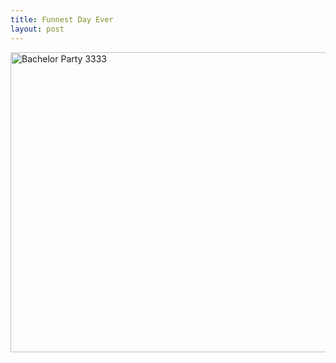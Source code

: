 ```yaml
---
title: Funnest Day Ever
layout: post
---
```

<a title="Bachelor Party 3333" href="https://www.flickr.com/photos/tcob/248329619/" data-flickr-embed="true" data-header="true" data-footer="true"><img loading="lazy" src="https://farm1.staticflickr.com/93/248329619_a0ae2909d2_z.jpg" alt="Bachelor Party 3333" width="640" height="480" /></a>
